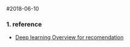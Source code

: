 #2018-06-10
### 1. reference
* [Deep learning Overview for recomendation](https://arxiv.org/pdf/1707.07435.pdf)
